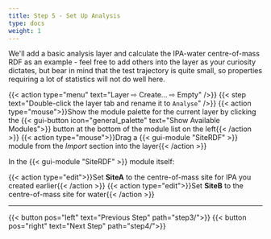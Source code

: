 ```yaml
---
title: Step 5 - Set Up Analysis
type: docs
weight: 1
---
```


We'll add a basic analysis layer and calculate the IPA-water centre-of-mass RDF as an example - feel free to add others into the layer as your curiosity dictates, but bear in mind that the test trajectory is quite small, so properties requiring a lot of statistics will not do well here.

{{< action type="menu" text="Layer &#8680; Create... &#8680; Empty" />}}
{{< step text="Double-click the layer tab and rename it to `Analyse`" />}}
{{< action type="mouse">}}Show the module palette for the current layer by clicking the {{< gui-button icon="general_palette" text="Show Available Modules">}} button at the bottom of the module list on the left{{< /action >}}
{{< action type="mouse">}}Drag a {{< gui-module "SiteRDF" >}} module from the _Import_ section into the layer{{< /action >}}

In the {{< gui-module "SiteRDF" >}} module itself:

{{< action type="edit">}}Set **SiteA** to the centre-of-mass site for IPA you created earlier{{< /action >}}
{{< action type="edit">}}Set **SiteB** to the centre-of-mass site for water{{< /action >}}

* * *
{{< button pos="left" text="Previous Step" path="step3/">}}
{{< button pos="right" text="Next Step" path="step4/">}}
